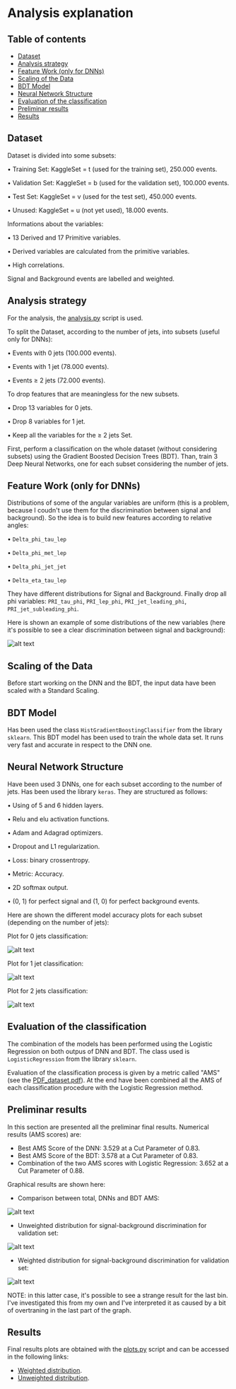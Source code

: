 # Analysis explanation

## Table of contents

- [Dataset](#dataset)
- [Analysis strategy](#analysis-strategy)
- [Feature Work (only for DNNs)](#feature-work--only-for-dnns-)
- [Scaling of the Data](#scaling-of-the-data)
- [BDT Model](#bdt-model)
- [Neural Network Structure](#neural-network-structure)
- [Evaluation of the classification](#evaluation-of-the-classification)
- [Preliminar results](#preliminar-results)
- [Results](#results)

## Dataset

Dataset is divided into some subsets:

• Training Set: KaggleSet = t (used for the training set), 250.000 events.

• Validation Set: KaggleSet = b (used for the validation set), 100.000 events.

• Test Set: KaggleSet = v (used for the test set), 450.000 events.

• Unused: KaggleSet = u (not yet used), 18.000 events.

Informations about the variables:

• 13 Derived and 17 Primitive variables.

• Derived variables are calculated from the primitive variables.

• High correlations.

Signal and Background events are labelled and weighted.

## Analysis strategy

For the analysis, the [analysis.py](https://github.com/JustWhit3/higgs-decay-classification/blob/master/scripts/python/analysis.py) script is used.

To split the Dataset, according to the number of jets, into subsets (useful only for DNNs):

• Events with 0 jets (100.000 events).

• Events with 1 jet (78.000 events).

• Events ≥ 2 jets (72.000 events).

To drop features that are meaningless for the new subsets.

• Drop 13 variables for 0 jets.

• Drop 8 variables for 1 jet.

• Keep all the variables for the ≥ 2 jets Set.

First, perform a classification on the whole dataset (without considering subsets) using the Gradient Boosted Decision Trees (BDT).
Than, train 3 Deep Neural Networks, one for each subset considering the number of jets.

## Feature Work (only for DNNs)

Distributions of some of the angular variables are uniform (this is a problem, because I coudn't use them for the discrimination between signal and background). So the idea is to build new features according to relative angles:

• `Delta_phi_tau_lep`

• `Delta_phi_met_lep`

• `Delta_phi_jet_jet`

• `Delta_eta_tau_lep`

They have different distributions for Signal and Background. Finally drop all phi variables: `PRI_tau_phi`, `PRI_lep_phi`, `PRI_jet_leading_phi`, `PRI_jet_subleading_phi`.

Here is shown an example of some distributions of the new variables (here it's possible to see a clear discrimination between signal and background):

![alt text](https://github.com/JustWhit3/higgs-decay-classification/blob/master/img/distributions_variables.png)

## Scaling of the Data

Before start working on the DNN and the BDT, the input data have been scaled with a Standard Scaling.

## BDT Model

Has been used the class `HistGradientBoostingClassifier` from the library `sklearn`. This BDT model has been used to train the whole data set. It runs very fast and accurate in respect to the DNN one.

## Neural Network Structure

Have been used 3 DNNs, one for each subset according to the number of jets. Has been used the library `keras`. They are structured as follows:

• Using of 5 and 6 hidden layers.

• Relu and elu activation functions.

• Adam and Adagrad optimizers.

• Dropout and L1 regularization.

• Loss: binary crossentropy.

• Metric: Accuracy.

• 2D softmax output.

• (0, 1) for perfect signal and (1, 0) for perfect background events.

Here are shown the different model accuracy plots for each subset (depending on the number of jets):

Plot for 0 jets classification:

![alt text](https://github.com/JustWhit3/higgs-decay-classification/blob/master/img/accuracy_0jets.png)

Plot for 1 jet classification:

![alt text](https://github.com/JustWhit3/higgs-decay-classification/blob/master/img/accuracy_1jet.png)

Plot for 2 jets classification:

![alt text](https://github.com/JustWhit3/higgs-decay-classification/blob/master/img/accuracy_2jets.png)

## Evaluation of the classification

The combination of the models has been performed using the Logistic Regression on both outpus of DNN and BDT. The class used is `LogisticRegression` from the library `sklearn`.

Evaluation of the classification process is given by a metric called "AMS" (see the [PDF_dataset.pdf](https://github.com/JustWhit3/higgs-decay-classification/blob/master/doc/PDF_dataset.pdf)). At the end have been combined all the AMS of each classification procedure with the Logistic Regression method.

## Preliminar results

In this section are presented all the preliminar final results. Numerical results (AMS scores) are:

- Best AMS Score of the DNN: 3.529 at a Cut Parameter of 0.83.
- Best AMS Score of the BDT: 3.578 at a Cut Parameter of 0.83.
- Combination of the two AMS scores with Logistic Regression: 3.652 at a Cut Parameter of 0.88.

Graphical results are shown here:

- Comparison between total, DNNs and BDT AMS:

![alt text](https://github.com/JustWhit3/higgs-decay-classification/blob/master/img/s_c_final_AMS.png)

- Unweighted distribution for signal-background discrimination for validation set:

![alt text](https://github.com/JustWhit3/higgs-decay-classification/blob/master/img/s_c_unweighted.png)

- Weighted distribution for signal-background discrimination for validation set:

![alt text](https://github.com/JustWhit3/higgs-decay-classification/blob/master/img/s_c_weighted.png)

NOTE: in this latter case, it's possible to see a strange result for the last bin. I've investigated this from my own and I've interpreted it as caused by a bit of overtraning in the last part of the graph.

## Results

Final results plots are obtained with the [plots.py](https://github.com/JustWhit3/higgs-decay-classification/blob/master/scripts/python/plot.py) script and can be accessed in the following links:

- [Weighted distribution](https://github.com/JustWhit3/higgs-decay-classification/blob/master/img/weighted.pdf).
- [Unweighted distribution](https://github.com/JustWhit3/higgs-decay-classification/blob/master/img/unweighted.pdf).